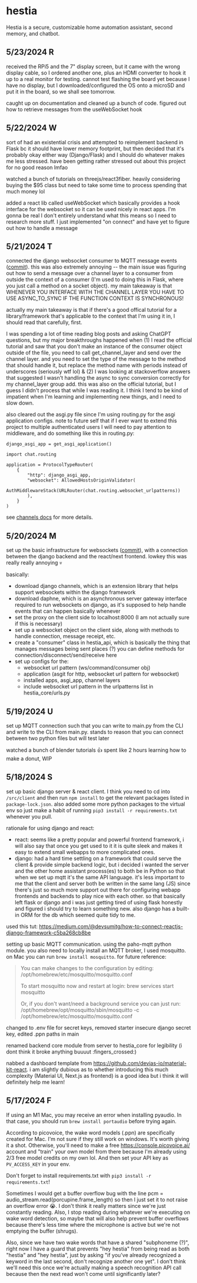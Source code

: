 # hestia
Hestia is a secure, customizable home automation assistant, second memory, and chatbot.

## 5/23/2024 R

received the RPi5 and the 7" display screen, but it came with the wrong display cable, so I ordered another one, plus an HDMI converter to hook it up to a real monitor for testing. cannot test flashing the board yet because I have no display, but I downloaded/configured the OS onto a microSD and put it in the board, so we shall see tomorrow. 

caught up on documentation and cleaned up a bunch of code. figured out how to retrieve messages from the useWebSocket hook

## 5/22/2024 W

sort of had an existential crisis and attempted to reimplement backend in Flask bc it should have lower memory footprint, but then decided that it's probably okay either way (Django/Flask) and I should do whatever makes me less stressed. have been getting rather stressed out about this project for no good reason lmfao

watched a bunch of tutorials on threejs/react3fiber. heavily considering buying the $95 class but need to take some time to process spending that much money lol

added a react lib called useWebSocket which basically provides a hook interface for the websocket so it can be used nicely in react apps. I'm gonna be real I don't entirely understand what this means so I need to research more stuff. I just implemented "on connect" and have yet to figure out how to handle a message

## 5/21/2024 T

connected the django websocket consumer to MQTT message events ([commit](https://github.com/shenaichan/hestia/commit/fe18559a26e6e3fd892217689fc97702ef91746e)). this was also extremely annoying -- the main issue was figuring out how to send a message over a channel layer to a consumer from outside the context of a consumer (I'm used to doing this in Flask, where you just call a method on a socket object). my main takeaway is that WHENEVER YOU INTERFACE WITH THE CHANNEL LAYER YOU HAVE TO USE ASYNC_TO_SYNC IF THE FUNCTION CONTEXT IS SYNCHRONOUS! 

actually my main takeaway is that if there's a good offical tutorial for a library/framework that's applicable to the context that I'm using it in, I should read that carefully, first. 

I was spending a lot of time reading blog posts and asking ChatGPT questions, but my major breakthroughs happened when (1) I read the official tutorial and saw that you don't make an instance of the consumer object outside of the file, you need to call get_channel_layer and send over the channel layer. and you need to set the type of the message to the method that should handle it, but replace the method name with periods instead of underscores (seriously wtf lol) & (2) I was looking at stackoverflow answers that suggested I wasn't handling the async to sync conversion correctly for my channel_layer group add. this was also on the official tutorial, but I guess I didn't process that while I was reading it. I think I tend to be kind of impatient when I'm learning and implementing new things, and I need to slow down.

also cleared out the asgi.py file since I'm using routing.py for the asgi application configs. note to future self that if I ever want to extend this project to multiple authenticated users I will need to pay attention to middleware, and do something like this in routing.py:

```
django_asgi_app = get_asgi_application()

import chat.routing

application = ProtocolTypeRouter(
    {
        "http": django_asgi_app,
        "websocket": AllowedHostsOriginValidator(
            AuthMiddlewareStack(URLRouter(chat.routing.websocket_urlpatterns))
        ),
    }
)
```

see [channels docs](https://channels.readthedocs.io/en/stable/tutorial/part_2.html) for more details.

## 5/20/2024 M

set up the basic infrastructure for websockets ([commit](https://github.com/shenaichan/hestia/commit/8cc6e8f16d0178844ba7098e33d66a9dd97c7b9a)), with a connection between the django backend and the react/next frontend. lowkey this was really really annoying :skull: 

basically:
- download django channels, which is an extension library that helps support websockets within the django framework
- download daphne, which is an asynchronous server gateway interface required to run websockets on django, as it's supposed to help handle events that can happen basically whenever
- set the proxy on the client side to localhost:8000 (I am not actually sure if this is necessary)
- set up a websocket object on the client side, along with methods to handle connection, message receipt, etc.
- create a "consumer" class in hestia_api, which is basically the thing that manages messages being sent places (?) you can define methods for connection/disconnect/send/receive here
- set up configs for the:
  - websocket url pattern (ws/command/consumer obj)
  - application (asgit for http, websocket url pattern for websocket)
  - installed apps, asgi_app, channel layers
  - include websocket url pattern in the urlpatterns list in hestia_core/urls.py

## 5/19/2024 U

set up MQTT connection such that you can write to main.py from the CLI and write to the CLI from main.py. stands to reason that you can connect between two python files but will test later

watched a bunch of blender tutorials :+1: spent like 2 hours learning how to make a donut, WIP

## 5/18/2024 S

set up basic django server & react client. I think you need to cd into `/src/client` and then run `npm install` to get the relevant packages listed in `package-lock.json`. also added some more python packages to the virtual env so just make a habit of running `pip3 install -r requirements.txt` whenever you pull.

rationale for using django and react:
- react: seems like a pretty popular and powerful frontend framework, i will also say that once you get used to it it is quite sleek and makes it easy to extend small webapps to more complicated ones.
- django: had a hard time settling on a framework that could serve the client & provide simple backend logic, but i decided i wanted the server and the other home assistant process(es) to both be in Python so that when we set up mqtt it's the same API language. it's less important to me that the client and server both be written in the same lang (JS) since there's just so much more support out there for configuring webapp frontends and backends to play nice with each other. so that basically left flask or django and i was just getting tired of using flask honestly and figured i should try to learn something new. also django has a built-in ORM for the db which seemed quite tidy to me.

used this tut: https://medium.com/@devsumitg/how-to-connect-reactjs-django-framework-c5ba268cb8be

setting up basic MQTT communication. using the paho-mqtt python module. you also need to locally install an MQTT broker, I used mosquitto. on Mac you can run `brew install mosquitto`. for future reference:
<blockquote> 

You can make changes to the configuration by editing:
    /opt/homebrew/etc/mosquitto/mosquitto.conf

To start mosquitto now and restart at login:
  brew services start mosquitto

Or, if you don't want/need a background service you can just run:
  /opt/homebrew/opt/mosquitto/sbin/mosquitto -c /opt/homebrew/etc/mosquitto/mosquitto.conf

</blockquote>

changed to .env file for secret keys, removed starter insecure django secret key, edited .ppn paths in main

renamed backend core module from server to hestia_core for legibility (i dont think it broke anything buuuut :fingers_crossed:)

nabbed a dashboard template from https://github.com/devias-io/material-kit-react. i am slightly dubious as to whether introducing this much complexity (Material UI, Next.js as frontend) is a good idea but i think it will definitely help me learn!

## 5/17/2024 F

If using an M1 Mac, you may receive an error when installing pyaudio. In that case, you should run `brew install portaudio` before trying again.

According to picovoice, the wake word models (.ppn) are specifically created for Mac. I'm not sure if they still work on windows. It's worth giving it a shot. Otherwise, you'll need to make a free https://console.picovoice.ai/ account and "train" your own model from there because I'm already using 2/3 free model credits on my own lol. And then set your API key as `PV_ACCESS_KEY` in your env.

Don't forget to install requirements.txt with `pip3 install -r requirements.txt`!

Sometimes I would get a buffer overflow bug with the line pcm = audio_stream.read(porcupine.frame_length) so then I just set it to not raise an overflow error :sob:. I don't think it really matters since we're just constantly reading. Also, I stop reading during whatever we're executing on wake word detection, so maybe that will also help prevent buffer overflows because there's less time where the microphone is active but we're not emptying the buffer (shrugs).

Also, since we have two wake words that have a shared "subphoneme (?)", right now I have a guard that prevents "hey hestia" from being read as both "hestia" and "hey hestia", just by asking "if you've already recognized a keyword in the last second, don't recognize another one yet". I don't think we'll need this once we're actually making a speech recognition API call because then the next read won't come until significantly later?